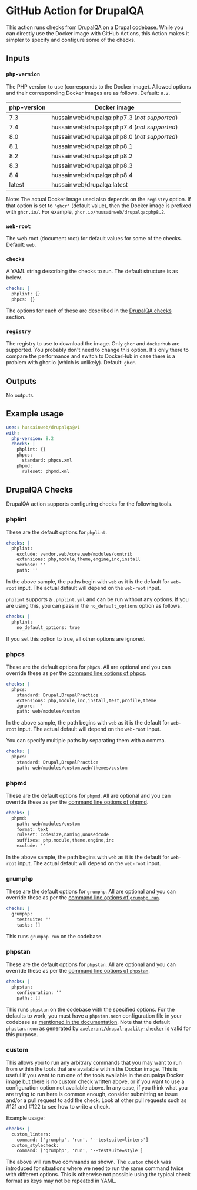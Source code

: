 # GitHub Action for DrupalQA

This action runs checks from [DrupalQA](https://github.com/hussainweb/drupalqa)
on a Drupal codebase. While you can directly use the Docker image with GitHub
Actions, this Action makes it simpler to specify and configure some of the
checks.

## Inputs

### `php-version`

The PHP version to use (corresponds to the Docker image). Allowed options and
their corresponding Docker images are as follows. Default: `8.2`.

| php-version | Docker image                                 |
| ----------- | -------------------------------------------- |
| 7.3         | hussainweb/drupalqa:php7.3 (_not supported_) |
| 7.4         | hussainweb/drupalqa:php7.4 (_not supported_) |
| 8.0         | hussainweb/drupalqa:php8.0 (_not supported_) |
| 8.1         | hussainweb/drupalqa:php8.1                   |
| 8.2         | hussainweb/drupalqa:php8.2                   |
| 8.3         | hussainweb/drupalqa:php8.3                   |
| 8.4         | hussainweb/drupalqa:php8.4                   |
| latest      | hussainweb/drupalqa:latest                   |

Note: The actual Docker image used also depends on the `registry` option. If
that option is set to `'ghcr'` (default value), then the Docker image is
prefixed with `ghcr.io/`. For example, `ghcr.io/hussainweb/drupalqa:php8.2`.

### `web-root`

The web root (document root) for default values for some of the checks. Default:
`web`.

### `checks`

A YAML string describing the checks to run. The default structure is as below.

```yaml
checks: |
  phplint: {}
  phpcs: {}
```

The options for each of these are described in the
[DrupalQA checks](#drupalqa-checks) section.

### `registry`

The registry to use to download the image. Only `ghcr` and `dockerhub` are
supported. You probably don't need to change this option. It's only there to
compare the performance and switch to DockerHub in case there is a problem with
ghcr.io (which is unlikely). Default: `ghcr`.

## Outputs

No outputs.

## Example usage

```yaml
uses: hussainweb/drupalqa@v1
with:
  php-version: 8.2
  checks: |
    phplint: {}
    phpcs:
      standard: phpcs.xml
    phpmd:
      ruleset: phpmd.xml
```

## DrupalQA Checks

DrupalQA action supports configuring checks for the following tools.

### phplint

These are the default options for `phplint`.

```yaml
checks: |
  phplint:
    exclude: vendor,web/core,web/modules/contrib
    extensions: php,module,theme,engine,inc,install
    verbose: ''
    path: ''
```

In the above sample, the paths begin with `web` as it is the default for
`web-root` input. The actual default will depend on the `web-root` input.

`phplint` supports a `.phplint.yml` and can be run without any options. If you
are using this, you can pass in the `no_default_options` option as follows.

```yaml
checks: |
  phplint:
    no_default_options: true
```

If you set this option to true, all other options are ignored.

### phpcs

These are the default options for `phpcs`. All are optional and you can override
these as per the
[command line options of phpcs](https://github.com/squizlabs/PHP_CodeSniffer/wiki/Usage).

```yaml
checks: |
  phpcs:
    standard: Drupal,DrupalPractice
    extensions: php,module,inc,install,test,profile,theme
    ignore: ''
    path: web/modules/custom
```

In the above sample, the path begins with `web` as it is the default for
`web-root` input. The actual default will depend on the `web-root` input.

You can specify multiple paths by separating them with a comma.

```yaml
checks: |
  phpcs:
    standard: Drupal,DrupalPractice
    path: web/modules/custom,web/themes/custom
```

### phpmd

These are the default options for `phpmd`. All are optional and you can override
these as per the
[command line options of phpmd](https://phpmd.org/documentation/).

```yaml
checks: |
  phpmd:
    path: web/modules/custom
    format: text
    ruleset: codesize,naming,unusedcode
    suffixes: php,module,theme,engine,inc
    exclude: ''
```

In the above sample, the path begins with `web` as it is the default for
`web-root` input. The actual default will depend on the `web-root` input.

### grumphp

These are the default options for `grumphp`. All are optional and you can
override these as per the
[command line options of `grumphp run`](https://github.com/phpro/grumphp/blob/v2.x/doc/commands.md#run).

```yaml
checks: |
  grumphp:
    testsuite: ''
    tasks: []
```

This runs `grumphp run` on the codebase.

### phpstan

These are the default options for `phpstan`. All are optional and you can
override these as per the
[command line options of `phpstan`](https://phpstan.org/user-guide/command-line-usage).

```yaml
checks: |
  phpstan:
    configuration: ''
    paths: []
```

This runs `phpstan` on the codebase with the specified options. For the defaults
to work, you must have a `phpstan.neon` configuration file in your codebase as
[mentioned in the documentation](https://phpstan.org/user-guide/command-line-usage#running-without-arguments).
Note that the default `phpstan.neon` as generated by
[`axelerant/drupal-quality-checker`](https://github.com/axelerant/drupal-quality-checker)
is valid for this purpose.

### custom

This allows you to run any arbitrary commands that you may want to run from
within the tools that are available within the Docker image. This is useful if
you want to run one of the tools available in the drupalqa Docker image but
there is no custom check written above, or if you want to use a configuration
option not available above. In any case, if you think what you are trying to run
here is common enough, consider submitting an issue and/or a pull request to add
the check. Look at other pull requests such as #121 and #122 to see how to write
a check.

Example usage:

```yaml
checks: |
  custom_linters:
    command: ['grumphp', 'run', '--testsuite=linters']
  custom_stylecheck:
    command: ['grumphp', 'run', '--testsuite=style']
```

The above will run two commands as shown. The `custom` check was introduced for
situations where we need to run the same command twice with different options.
This is otherwise not possible using the typical check format as keys may not be
repeated in YAML.
